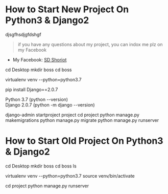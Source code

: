 How to Start New Project On Python3 & Django2
=============================================
djsgfhsdjgfdshgf

> if you have any questions about my project, you can indox me plz on my Facebook

* My Facebook: [SD Shoriot](https://www.facebook.com/shoriot)

cd Desktop
mkdir boss
cd boss

virtualenv venv --python=python3.7

pip install Django==2.0.7

Python 3.7          (python --version)                        
Django 2.0.7        (python -m django --version)     
                                                           
django-admin startproject project
cd project
python manage.py makemigrations
python manage.py migrate
python manage.py runserver


How to Start Old Project On Python3 & Django2
=============================================

cd Desktop
mkdir boss
cd boss
ls

virtualenv venv --python=python3.7
source venv/bin/activate

cd project
python manage.py runserver
